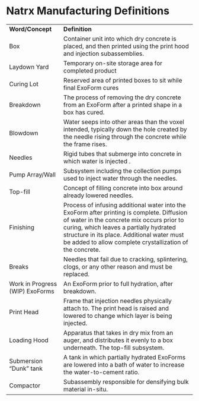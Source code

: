 # Natrx Manufacturing Definitions

<table>
  <tr>
   <td><strong>Word/Concept</strong>
   </td>
   <td><strong>Definition</strong>
   </td>
  </tr>
  <tr>
   <td>Box
   </td>
   <td>Container unit into which dry concrete is placed, and then printed using the print hood and injection subassemblies.
   </td>
  </tr>
  <tr>
   <td>Laydown Yard
   </td>
   <td>Temporary on-site storage area for completed product
   </td>
  </tr>
  <tr>
   <td>Curing Lot
   </td>
   <td>Reserved area of printed boxes to sit while final ExoForm cures
   </td>
  </tr>
  <tr>
   <td>Breakdown
   </td>
   <td>The process of removing the dry concrete from an ExoForm after a printed shape in a box has cured. 
   </td>
  </tr>
  <tr>
   <td>Blowdown
   </td>
   <td>Water seeps into other areas than the voxel intended, typically down the hole created by the needle rising through the concrete while the frame rises.
   </td>
  </tr>
  <tr>
   <td>Needles
   </td>
   <td>Rigid tubes that submerge into concrete in which water is injected .
   </td>
  </tr>
  <tr>
   <td>Pump Array/Wall
   </td>
   <td>Subsystem including the collection pumps used to inject water through the needles.
   </td>
  </tr>
  <tr>
   <td>Top-fill
   </td>
   <td>Concept of filling concrete into box around already lowered needles.
   </td>
  </tr>
  <tr>
   <td>Finishing
   </td>
   <td>Process of infusing additional water into the ExoForm after printing is complete. Diffusion of water in the concrete mix occurs prior to curing, which leaves a partially hydrated structure in its place. Additional water must be added to allow complete crystallization of the concrete.
   </td>
  </tr>
  <tr>
   <td>Breaks
   </td>
   <td>Needles that fail due to cracking, splintering, clogs, or any other reason and must be replaced.
   </td>
  </tr>
  <tr>
   <td>Work in Progress (WIP) ExoForms
   </td>
   <td>An ExoForm prior to full hydration, after breakdown. 
   </td>
  </tr>
  <tr>
   <td>Print Head
   </td>
   <td>Frame that injection needles physically attach to. The print head is raised and lowered to change which layer is being injected.
   </td>
  </tr>
  <tr>
   <td>Loading Hood
   </td>
   <td>Apparatus that takes in dry mix from an auger, and distributes it evenly to a box underneath. The top-fill subsystem.
   </td>
  </tr>
  <tr>
   <td>Submersion “Dunk” tank
   </td>
   <td>A tank in which partially hydrated ExoForms are lowered into a bath of water to increase the water-to-cement ratio.
   </td>
  </tr>
  <tr>
   <td>Compactor
   </td>
   <td>Subassembly responsible for densifying bulk material in-situ.
   </td>
  </tr>
</table>

